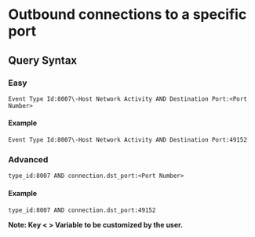 # Outbound connections to a specific port

## Query Syntax 
### Easy 
```
Event Type Id:8007\-Host Network Activity AND Destination Port:<Port Number>
```
#### Example
```
Event Type Id:8007\-Host Network Activity AND Destination Port:49152 
```
### Advanced
```
type_id:8007 AND connection.dst_port:<Port Number>
```
#### Example
```
type_id:8007 AND connection.dst_port:49152
```
**Note: Key < > Variable to be customized by the user.**
